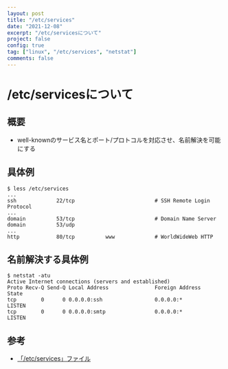 ```yaml
---
layout: post
title: "/etc/services"
date: "2021-12-08"
excerpt: "/etc/servicesについて"
project: false
config: true
tag: ["linux", "/etc/services", "netstat"]
comments: false
---
```


# /etc/servicesについて

## 概要
 - well-knownのサービス名とポート/プロトコルを対応させ、名前解決を可能にする

## 具体例

```console
$ less /etc/services
...
ssh             22/tcp                          # SSH Remote Login Protocol
...
domain          53/tcp                          # Domain Name Server
domain          53/udp
...
http            80/tcp          www             # WorldWideWeb HTTP
```

## 名前解決する具体例

```console
$ netstat -atu
Active Internet connections (servers and established)
Proto Recv-Q Send-Q Local Address               Foreign Address             State
tcp        0      0 0.0.0.0:ssh                 0.0.0.0:*                   LISTEN
tcp        0      0 0.0.0.0:smtp                0.0.0.0:*                   LISTEN
```

## 参考
 - [「/etc/services」ファイル](https://linuc.org/study/knowledge/511/)
